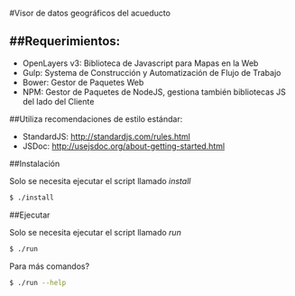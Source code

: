 #Visor de datos geográficos del acueducto

##Requerimientos:
-----------------

- OpenLayers v3: Biblioteca de Javascript para Mapas en la Web
- Gulp: Systema de Construcción y Automatización de Flujo de Trabajo
- Bower: Gestor de Paquetes Web
- NPM: Gestor de Paquetes de NodeJS, gestiona también bibliotecas JS del lado del Cliente

##Utiliza recomendaciones de estilo estándar:

- StandardJS: http://standardjs.com/rules.html
- JSDoc: http://usejsdoc.org/about-getting-started.html

##Instalación

Solo se necesita ejecutar el script llamado *install*

```bash
$ ./install
```
##Ejecutar

Solo se necesita ejecutar el script llamado *run*

```bash
$ ./run
```

Para más comandos?

```bash
$ ./run --help
```
